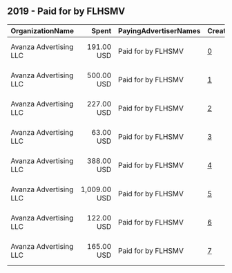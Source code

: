 ## 2019 - Paid for by FLHSMV 
|OrganizationName|Spent|PayingAdvertiserNames|CreativeUrls|Impressions|Genders|AgeBrackets|CountryCodes|BillingAddresses|CandidateBallotInformation|
|:---|---:|:---|:---|---:|:---|:---|:---|:---|:---|
|Avanza Advertising  LLC|191.00 USD|Paid for by FLHSMV|[0](https://www.snap.com/political-ads/asset/d9b17a17e2e99abdcebb25cc63b49fbdf3176ce910989518789640e75320b45a?mediaType=mp4)|66,308||18-34|united states|"5465 NW 36th St. Ste 100,Miami Springs,33166,US"||
|Avanza Advertising  LLC|500.00 USD|Paid for by FLHSMV|[1](https://www.snap.com/political-ads/asset/1dd94bbdf220c99c6c510787405e48735f4a6cd64155e7c1369b3ac2f89c519a?mediaType=png)|323,323||14-21|united states|"5465 NW 36th St. Ste 100,Miami Springs,33166,US"|Teen Driver Safety|
|Avanza Advertising  LLC|227.00 USD|Paid for by FLHSMV|[2](https://www.snap.com/political-ads/asset/a4087de39028a059d242de96eeb3efa9652089c4505aa3834d0a1bcf38f1e795?mediaType=png)|146,002||14-21|united states|"5465 NW 36th St. Ste 100,Miami Springs,33166,US"|Teen Driver Safety|
|Avanza Advertising  LLC|63.00 USD|Paid for by FLHSMV|[3](https://www.snap.com/political-ads/asset/c9d05d03f715c0cb302dde5eeae6fcbedcd726afd592313209de8a2cb3cd2dda?mediaType=mp4)|37,676||14-21|united states|"5465 NW 36th St. Ste 100,Miami Springs,33166,US"|Teen Driver Safety|
|Avanza Advertising  LLC|388.00 USD|Paid for by FLHSMV|[4](https://www.snap.com/political-ads/asset/579f343e28faec50e48719f2f5640fe24cec043c19560640fb2d0afb0941a672?mediaType=mp4)|251,599||14-21|united states|"5465 NW 36th St. Ste 100,Miami Springs,33166,US"|Teen Driver Safety|
|Avanza Advertising  LLC|1,009.00 USD|Paid for by FLHSMV|[5](https://www.snap.com/political-ads/asset/0640767b60184e59d3f50a0f6e67694f0ebca0d66e0daf229ff39a6ded34dc13?mediaType=mp4)|656,515||14-21|united states|"5465 NW 36th St. Ste 100,Miami Springs,33166,US"|Teen Driver Safety|
|Avanza Advertising  LLC|122.00 USD|Paid for by FLHSMV|[6](https://www.snap.com/political-ads/asset/56277920a30e41a74d562cd213053f668c599a4f232e0d4e751fde3ed5006d63?mediaType=mp4)|43,219||18-34|united states|"5465 NW 36th St. Ste 100,Miami Springs,33166,US"||
|Avanza Advertising  LLC|165.00 USD|Paid for by FLHSMV|[7](https://www.snap.com/political-ads/asset/806bb57d07fefbb1c622e85651458d002fe527d976c4ff52aa24dbc176fcc2b1?mediaType=png)|78,960||14-21|united states|"5465 NW 36th St. Ste 100,Miami Springs,33166,US"|Teen Driver Safety|
